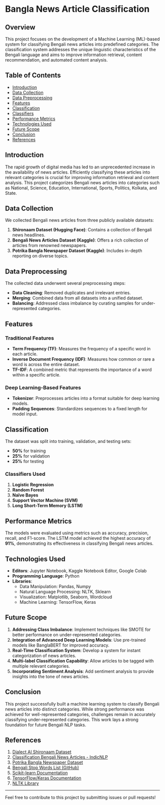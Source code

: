 # Bangla News Article Classification

## Overview
This project focuses on the development of a Machine Learning (ML)-based system for classifying Bengali news articles into predefined categories. The classification system addresses the unique linguistic characteristics of the Bengali language and aims to improve information retrieval, content recommendation, and automated content analysis.

## Table of Contents
- [Introduction](#introduction)
- [Data Collection](#data-collection)
- [Data Preprocessing](#data-preprocessing)
- [Features](#features)
- [Classification](#classification)
- [Classifiers](#classifiers)
- [Performance Metrics](#performance-metrics)
- [Technologies Used](#technologies-used)
- [Future Scope](#future-scope)
- [Conclusion](#conclusion)
- [References](#references)

## Introduction
The rapid growth of digital media has led to an unprecedented increase in the availability of news articles. Efficiently classifying these articles into relevant categories is crucial for improving information retrieval and content analysis. This project categorizes Bengali news articles into categories such as National, Science, Education, International, Sports, Politics, Kolkata, and State.

## Data Collection
We collected Bengali news articles from three publicly available datasets:
1. **Shironaam Dataset (Hugging Face)**: Contains a collection of Bengali news headlines.
2. **Bengali News Articles Dataset (Kaggle)**: Offers a rich collection of articles from renowned newspapers.
3. **Potrika Bangla Newspaper Dataset (Kaggle)**: Includes in-depth reporting on diverse topics.

## Data Preprocessing
The collected data underwent several preprocessing steps:
- **Data Cleaning**: Removed duplicates and irrelevant entries.
- **Merging**: Combined data from all datasets into a unified dataset.
- **Balancing**: Addressed class imbalance by curating samples for under-represented categories.

## Features
### Traditional Features
- **Term Frequency (TF)**: Measures the frequency of a specific word in each article.
- **Inverse Document Frequency (IDF)**: Measures how common or rare a word is across the entire dataset.
- **TF-IDF**: A combined metric that represents the importance of a word within a specific article.

### Deep Learning-Based Features
- **Tokenizer**: Preprocesses articles into a format suitable for deep learning models.
- **Padding Sequences**: Standardizes sequences to a fixed length for model input.

## Classification
The dataset was split into training, validation, and testing sets:
- **50%** for training
- **25%** for validation
- **25%** for testing

### Classifiers Used
1. **Logistic Regression**
2. **Random Forest**
3. **Naïve Bayes**
4. **Support Vector Machine (SVM)**
5. **Long Short-Term Memory (LSTM)**

## Performance Metrics
The models were evaluated using metrics such as accuracy, precision, recall, and F1-score. The LSTM model achieved the highest accuracy of **91%**, demonstrating its effectiveness in classifying Bengali news articles.

## Technologies Used
- **Editors**: Jupyter Notebook, Kaggle Notebook Editor, Google Colab
- **Programming Language**: Python
- **Libraries**:
  - Data Manipulation: Pandas, Numpy
  - Natural Language Processing: NLTK, Sklearn
  - Visualization: Matplotlib, Seaborn, Wordcloud
  - Machine Learning: TensorFlow, Keras

## Future Scope
1. **Addressing Class Imbalance**: Implement techniques like SMOTE for better performance on under-represented categories.
2. **Integration of Advanced Deep Learning Models**: Use pre-trained models like BanglaBERT for improved accuracy.
3. **Real-Time Classification System**: Develop a system for instant categorization of news articles.
4. **Multi-label Classification Capability**: Allow articles to be tagged with multiple relevant categories.
5. **Incorporating Sentiment Analysis**: Add sentiment analysis to provide insights into the tone of news articles.

## Conclusion
This project successfully built a machine learning system to classify Bengali news articles into distinct categories. While strong performance was achieved for well-represented categories, challenges remain in accurately classifying under-represented categories. This work lays a strong foundation for future Bengali NLP tasks.

## References
1. [Dialect AI Shironaam Dataset](https://huggingface.co/datasets/dialect-ai/shironaam)
2. [Classification Bengali News Articles - IndicNLP](https://www.kaggle.com/datasets/csoham/classification-bengali-news-articles-indicnlp)
3. [Potrika Bangla Newspaper Dataset](https://www.kaggle.com/datasets/sabbirhossainujjal/potrika-bangla-newspaper-datasets)
4. [Bengali Stop Words List (GitHub)](https://github.com/stopwords-iso/stopwords-bn)
5. [Scikit-learn Documentation](https://scikit-learn.org/)
6. [TensorFlow/Keras Documentation](https://www.tensorflow.org/)
7. [NLTK Library](https://www.nltk.org/)

---

Feel free to contribute to this project by submitting issues or pull requests!
